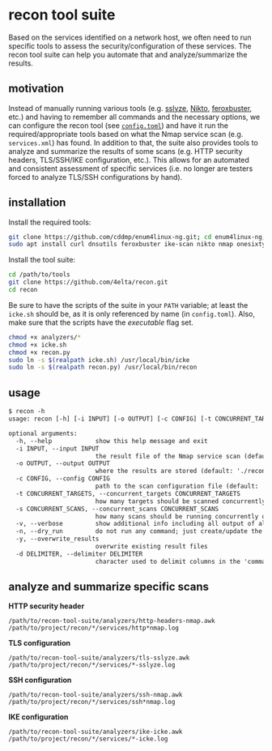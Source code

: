 # recon tool suite

Based on the services identified on a network host, we often need to run specific tools to assess the security/configuration of these services.
The recon tool suite can help you automate that and analyze/summarize the results.

## motivation

Instead of manually running various tools (e.g. [sslyze](https://github.com/nabla-c0d3/sslyze), [Nikto](https://cirt.net/nikto2), [feroxbuster](https://github.com/epi052/feroxbuster), etc.) and having to remember all commands and the necessary options, we can configure the recon tool (see [`config.toml`](config.toml)) and have it run the required/appropriate tools based on what the Nmap service scan (e.g. `services.xml`) has found.
In addition to that, the suite also provides tools to analyze and summarize the results of some scans (e.g. HTTP security headers, TLS/SSH/IKE configuration, etc.).
This allows for an automated and consistent assessment of specific services (i.e. no longer are testers forced to analyze TLS/SSH configurations by hand).

## installation

Install the required tools:

```sh
git clone https://github.com/cddmp/enum4linux-ng.git; cd enum4linux-ng; sudo python3 setup.py install && cd ..
sudo apt install curl dnsutils feroxbuster ike-scan nikto nmap onesixtyone seclists smbclient snmp sslyze testssl.sh whatweb python3-toml python3-rich python3 defusedxml
```

Install the tool suite:

```sh
cd /path/to/tools
git clone https://github.com/4elta/recon.git
cd recon
```

Be sure to have the scripts of the suite in your `PATH` variable; at least the `icke.sh` should be, as it is only referenced by name (in `config.toml`).
Also, make sure that the scripts have the *executable* flag set.

```sh
chmod +x analyzers/*
chmod +x icke.sh
chmod +x recon.py
sudo ln -s $(realpath icke.sh) /usr/local/bin/icke
sudo ln -s $(realpath recon.py) /usr/local/bin/recon
```

## usage

```txt
$ recon -h
usage: recon [-h] [-i INPUT] [-o OUTPUT] [-c CONFIG] [-t CONCURRENT_TARGETS] [-s CONCURRENT_SCANS] [-v] [-n] [-y]

optional arguments:
  -h, --help            show this help message and exit
  -i INPUT, --input INPUT
                        the result file of the Nmap service scan (default: 'services.xml')
  -o OUTPUT, --output OUTPUT
                        where the results are stored (default: './recon')
  -c CONFIG, --config CONFIG
                        path to the scan configuration file (default: '/path/to/recon-suite/config.toml')
  -t CONCURRENT_TARGETS, --concurrent_targets CONCURRENT_TARGETS
                        how many targets should be scanned concurrently (default: 3)
  -s CONCURRENT_SCANS, --concurrent_scans CONCURRENT_SCANS
                        how many scans should be running concurrently on a single target (default: 2)
  -v, --verbose         show additional info including all output of all scans
  -n, --dry_run         do not run any command; just create/update the 'commands.csv' file
  -y, --overwrite_results
                        overwrite existing result files
  -d DELIMITER, --delimiter DELIMITER
                        character used to delimit columns in the 'commands.csv' file (default: ',')
```

## analyze and summarize specific scans

**HTTP security header**

```shell
/path/to/recon-tool-suite/analyzers/http-headers-nmap.awk /path/to/project/recon/*/services/http*nmap.log
```

**TLS configuration**

```shell
/path/to/recon-tool-suite/analyzers/tls-sslyze.awk /path/to/project/recon/*/services/*-sslyze.log
```

**SSH configuration**

```shell
/path/to/recon-tool-suite/analyzers/ssh-nmap.awk /path/to/project/recon/*/services/ssh*nmap.log
```

**IKE configuration**

```shell
/path/to/recon-tool-suite/analyzers/ike-icke.awk /path/to/project/recon/*/services/*-icke.log
```


